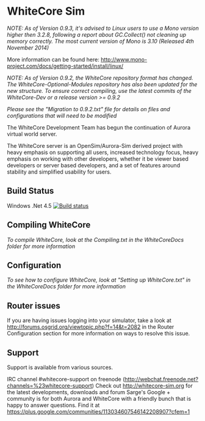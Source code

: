 # WhiteCore Sim

*NOTE:
 As of Version 0.9.3, it's advised to Linux users to use a Mono version higher then 3.2.8, following a report about  GC.Collect() not cleaning up memory correctly. The most current version of Mono is 3.10 (Released 4th November 2014)*

 More information can be found here: http://www.mono-project.com/docs/getting-started/install/linux/

*NOTE: 
 As of Version 0.9.2, the WhiteCore repository format has changed.  
 The WhiteCore-Optional-Modules repository has also been updated for the new structure.
 To ensure correct compiling, use the latest commits of the WhiteCore-Dev or a release version >= 0.9.2*

*Please see the "Migration to 0.9.2.txt" file for details on files and configurations that will need to be modified*

The WhiteCore Development Team has begun the continuation of Aurora virtual world server.

The WhiteCore server is an OpenSim/Aurora-Sim derived project with heavy emphasis on supporting all users, 
increased technology focus, heavy emphasis on working with other developers,
whether it be viewer based developers or server based developers, 
and a set of features around stability and simplified usability for users.

## Build Status

Windows .Net 4.5 [![Build status](https://ci.appveyor.com/api/projects/status/tj3pr2xb4rg6ospe/branch/master?svg=true)](https://ci.appveyor.com/project/fly-man-/whitecore-dev/branch/master)

## Compiling WhiteCore

*To compile WhiteCore, look at the Compiling.txt in the WhiteCoreDocs folder for more information*

## Configuration

*To see how to configure WhiteCore, look at "Setting up WhiteCore.txt" in the WhiteCoreDocs folder for more information*

## Router issues
If you are having issues logging into your simulator, take a look at http://forums.osgrid.org/viewtopic.php?f=14&t=2082 in the Router Configuration section for more information on ways to resolve this issue.

## Support
Support is available from various sources.

IRC channel #whitecore-support on freenode (http://webchat.freenode.net?channels=%23whitecore-support)
Check out http://whitecore-sim.org for the latest developments, downloads and forum
Sarge's Google + community is for both Aurora and WhiteCore with a friendly bunch that is happy to answer questions. Find it at https://plus.google.com/communities/113034607546142208907?cfem=1
